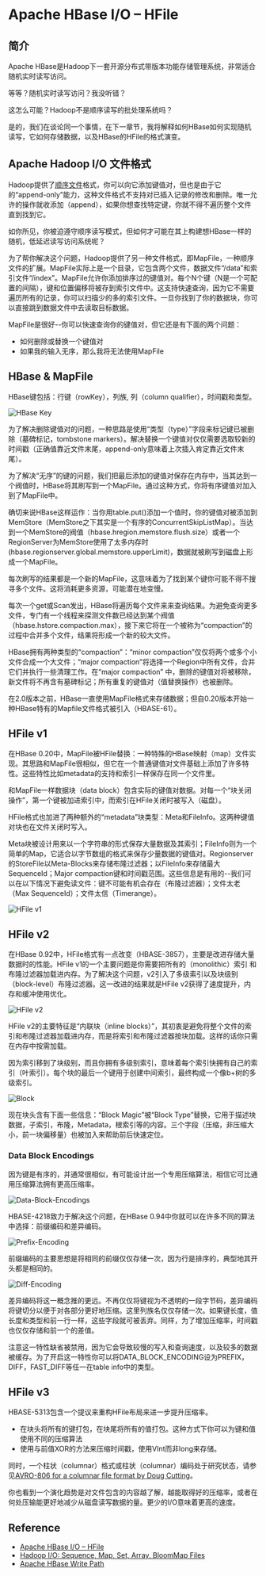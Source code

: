 # Apache HBase I/O – HFile
## 简介
Apache HBase是Hadoop下一套开源分布式带版本功能存储管理系统，非常适合随机实时读写访问。

等等？随机实时读写访问？我没听错？

这怎么可能？Hadoop不是顺序读写的批处理系统吗？

是的，我们在谈论同一个事情，在下一章节，我将解释如何HBase如何实现随机读写，它如何存储数据，以及HBase的HFile的格式演变。
## Apache Hadoop I/O 文件格式
Hadoop提供了[顺序文件](https://clouderatemp.wpengine.com/blog/2011/01/hadoop-io-sequence-map-set-array-bloommap-files/)格式，你可以向它添加键值对，但也是由于它的“append-only”能力，这种文件格式不支持对已插入记录的修改和删除。唯一允许的操作就收添加（append），如果你想查找特定键，你就不得不遍历整个文件直到找到它。

如你所见，你被迫遵守顺序读写模式，但如何才可能在其上构建想HBase一样的随机，低延迟读写访问系统呢？

为了帮你解决这个问题，Hadoop提供了另一种文件格式，即MapFile，一种顺序文件的扩展。MapFile实际上是一个目录，它包含两个文件，数据文件“/data”和索引文件“/index”。MapFile允许你添加排序过的键值对。每个N个键（N是一个可配置的间隔），键和位置偏移将被存到索引文件中。这支持快速查询，因为它不需要遍历所有的记录，你可以扫描少的多的索引文件。一旦你找到了你的数据块，你可以直接跳到数据文件中去读取目标数据。

MapFile是很好--你可以快速查询你的键值对，但它还是有下面的两个问题：
- 如何删除或替换一个键值对
- 如果我的输入无序，那么我将无法使用MapFile
## HBase & MapFile
HBase键包括：行键（rowKey），列族, 列（column qualifier），时间戳和类型。

![HBase Key](images/HBase-Key.png)

为了解决删除键值对的问题，一种思路是使用“类型（type）”字段来标记键已被删除（墓碑标记，tombstone markers）。解决替换一个键值对仅仅需要选取较新的时间戳（正确值靠近文件末尾，append-only意味着上次插入肯定靠近文件末尾）。

为了解决“无序”的键的问题，我们把最后添加的键值对保存在内存中，当其达到一个阀值时，HBase将其刷写到一个MapFile。通过这种方式，你将有序键值对加入到了MapFile中。

确切来说HBase这样运作：当你用table.put()添加一个值时，你的键值对被添加到MemStore（MemStore之下其实是一个有序的ConcurrentSkipListMap）。当达到一个MemStore的阀值（hbase.hregion.memstore.flush.size）或者一个RegionServer为MemStore使用了太多内存时(hbase.regionserver.global.memstore.upperLimit)，数据就被刷写到磁盘上形成一个MapFile。

每次刷写的结果都是一个新的MapFile，这意味着为了找到某个键你可能不得不搜寻多个文件。这将消耗更多资源，可能潜在地变慢。

每次一个get或Scan发出，HBase将遍历每个文件来来查询结果。为避免查询更多文件，专门有一个线程来探测文件数已经达到某个阀值（hbase.hstore.compaction.max），接下来它将在一个被称为“compaction”的过程中合并多个文件，结果将形成一个新的较大文件。

HBase拥有两种类型的“compaction”：“minor compaction”仅仅将两个或多个小文件合成一个大文件；“major compaction”将选择一个Region中所有文件，合并它们并执行一些清理工作。在“major compaction” 中，删除的键值对将被移除，新文件将不再含有墓碑标记；所有重复的键值对（值替换操作）也被删除。

在2.0版本之前，HBase一直使用MapFile格式来存储数据；但自0.20版本开始一种HBase特有的Mapfile文件格式被引入（HBASE-61）。
## HFile v1
在HBase 0.20中，MapFile被HFile替换：一种特殊的HBase映射（map）文件实现。其思路和MapFile很相似，但它在一个普通键值对文件基础上添加了许多特性。这些特性比如metadata的支持和索引一样保存在同一个文件里。

和MapFile一样数据块（data block）包含实际的键值对数据。对每一个“块关闭操作”，第一个键被加进索引中，而索引在HFile关闭时被写入（磁盘）。

HFile格式也加进了两种额外的“metadata”块类型：Meta和FileInfo。这两种键值对块也在文件关闭时写入。

Meta块被设计用来以一个字符串的形式保存大量数据及其索引；FileInfo则为一个简单的Map，它适合以字节数组的格式来保存少量数据的键值对。Regionserver的StoreFile以Meta-Blocks来存储布隆过滤器；以FileInfo来存储最大SequenceId；Major compaction键和时间戳范围。这些信息是有用的--我们可以在以下情况下避免读文件：键不可能有机会存在（布隆过滤器）；文件太老（Max SequenceId）；文件太信（Timerange）。

![HFile v1](images/HFilev1.png)
## HFile v2
在HBase 0.92中，HFile格式有一点改变（HBASE-3857），主要是改进存储大量数据时的性能。HFile v1的一个主要问题是你需要把所有的（monolithic）索引 和布隆过滤器加载进内存。为了解决这个问题，v2引入了多级索引以及块级别（block-level）布隆过滤器。这一改进的结果就是HFile v2获得了速度提升，内存和缓冲使用优化。

![HFile v2](images/HFile-v2.png)

HFile v2的主要特征是“内联块（inline blocks）”，其初衷是避免将整个文件的索引和布隆过滤器加载进内存，而是将索引和布隆过滤器按块加载。这样的话你只需在内存中按需加载。

因为索引移到了块级别，而且你拥有多级别索引，意味着每个索引快拥有自己的索引（叶索引）。每个块的最后一个键用于创建中间索引，最终构成一个像b+树的多级索引。

![Block](images/Block.png)

现在块头含有下面一些信息：“Block Magic”被“Block Type”替换，它用于描述块数据，子索引，布隆，Metadata，根索引等的内容。三个字段（压缩，非压缩大小，前一块偏移量）也被加入来帮助前后快速定位。
### Data Block Encodings
因为键是有序的，并通常很相似，有可能设计出一个专用压缩算法，相信它可比通用压缩算法拥有更高压缩率。

![Data-Block-Encodings](images/Data-Block-Encodings.png)

HBASE-4218致力于解决这个问题，在HBase 0.94中你就可以在许多不同的算法中选择：前缀编码和差异编码。

![Prefix-Encoding](images/Prefix-Encoding.png)

前缀编码的主要思想是将相同的前缀仅仅存储一次，因为行是排序的，典型地其开头都是相同的。

![Diff-Encoding](images/Diff-Encoding.png)

差异编码将这一概念推的更远。不再仅仅将键视为不透明的一段字节码，差异编码将键切分以便于对各部分更好地压缩。这里列族名仅仅存储一次。如果键长度，值长度和类型和前一行一样，这些字段就可被丢弃。同样，为了增加压缩率，时间戳也仅仅存储和前一个的差值。

注意这一特性缺省被禁用，因为它会导致较慢的写入和查询速度，以及较多的数据被缓存。为了开启这一特性你可以将DATA_BLOCK_ENCODING设为PREFIX， DIFF，FAST_DIFF等任一在table info中的类型。
## HFile v3
HBASE-5313包含一个提议来重构HFile布局来进一步提升压缩率。
- 在块头将所有的键打包，在块尾将所有的值打包。这种方式下你可以为键和值使用不同的压缩算法
- 使用与前值XOR的方法来压缩时间戳，使用VInt而非long来存储。

同时，一个柱状（columnar）格式或柱状（columnar）编码处于研究状态，请参见[AVRO-806 for a columnar file format by Doug Cutting](https://github.com/cutting/trevni)。

你也看到一个演化趋势是对文件包含的内容越了解，越能取得好的压缩率，或者在何处压输能更好地减少从磁盘读写数据的量。更少的I/O意味着更高的速度。

## Reference
- [Apache HBase I/O – HFile](https://blog.cloudera.com/apache-hbase-i-o-hfile/)
- [Hadoop I/O: Sequence, Map, Set, Array, BloomMap Files](https://clouderatemp.wpengine.com/blog/2011/01/hadoop-io-sequence-map-set-array-bloommap-files/)
- [Apache HBase Write Path](https://clouderatemp.wpengine.com/blog/2012/06/hbase-write-path/)